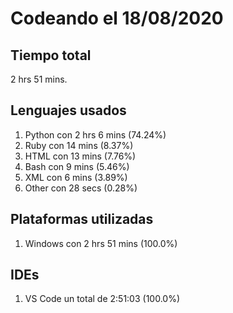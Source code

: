 # Codeando el 18/08/2020

## Tiempo total
2 hrs 51 mins.

## Lenguajes usados
1. Python con 2 hrs 6 mins (74.24%)
1. Ruby con 14 mins (8.37%)
1. HTML con 13 mins (7.76%)
1. Bash con 9 mins (5.46%)
1. XML con 6 mins (3.89%)
1. Other con 28 secs (0.28%)

## Plataformas utilizadas
1. Windows con 2 hrs 51 mins (100.0%)

## IDEs
1. VS Code un total de 2:51:03 (100.0%)
